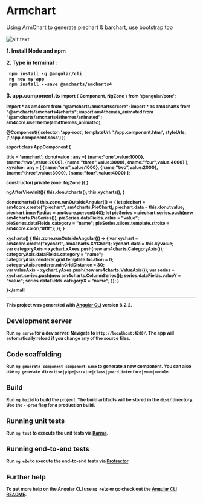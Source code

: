 # Armchart

Using ArmChart to generate piechart & barchart, use bootstrap too

![alt text](https://user-images.githubusercontent.com/57636419/69019952-d72a6380-09ed-11ea-9737-0ef5e6aa33e1.JPG)

<b>1. Install Node and npm</b>

<b>2. Type in terminal : <b>
  
     npm install -g @angular/cli
     ng new my-app
     npm install --save @amcharts/amcharts4
     
<b>3. app.component.ts
  <small>
     import { Component, NgZone } from '@angular/core';

import * as am4core from "@amcharts/amcharts4/core";
import * as am4charts from "@amcharts/amcharts4/charts";
import am4themes_animated from "@amcharts/amcharts4/themes/animated";
am4core.useTheme(am4themes_animated);

@Component({
  selector: 'app-root',
  templateUrl: './app.component.html',
  styleUrls: ['./app.component.scss']
})

export class AppComponent {

  title = 'armchart';
  donutvalue : any =[ {name:"one",value:1000}, {name:"two",value:2000}, {name:"three",value:3000}, {name:"four",value:4000} ];
  xyvalue : any = [ {name:"one",value:1000}, {name:"two",value:2000}, {name:"three",value:3000}, {name:"four",value:4000} ];

  constructor( private zone: NgZone ){ }

  ngAfterViewInit(){ this.donutcharts(); this.xycharts(); }

  donutcharts() {
    this.zone.runOutsideAngular(() => {
      let piechart = am4core.create("piechart", am4charts.PieChart);
      piechart.data = this.donutvalue; 
      piechart.innerRadius = am4core.percent(40);
      let pieSeries = piechart.series.push(new am4charts.PieSeries());
      pieSeries.dataFields.value = "value";
      pieSeries.dataFields.category = "name";
      pieSeries.slices.template.stroke = am4core.color("#fff");
    });
  }

  xycharts() {
    this.zone.runOutsideAngular(() => {
      var xychart = am4core.create("xychart", am4charts.XYChart);
      xychart.data = this.xyvalue;           
      var categoryAxis = xychart.xAxes.push(new am4charts.CategoryAxis());
      categoryAxis.dataFields.category = "name";
      categoryAxis.renderer.grid.template.location = 0;
      categoryAxis.renderer.minGridDistance = 30;    
      var valueAxis = xychart.yAxes.push(new am4charts.ValueAxis());
      var series = xychart.series.push(new am4charts.ColumnSeries());
      series.dataFields.valueY = "value";
      series.dataFields.categoryX = "name";
    });
  }

}</small
     

---------------------------------------------------------------------------------------------------------

This project was generated with [Angular CLI](https://github.com/angular/angular-cli) version 8.2.2.

## Development server

Run `ng serve` for a dev server. Navigate to `http://localhost:4200/`. The app will automatically reload if you change any of the source files.

## Code scaffolding

Run `ng generate component component-name` to generate a new component. You can also use `ng generate directive|pipe|service|class|guard|interface|enum|module`.

## Build

Run `ng build` to build the project. The build artifacts will be stored in the `dist/` directory. Use the `--prod` flag for a production build.

## Running unit tests

Run `ng test` to execute the unit tests via [Karma](https://karma-runner.github.io).

## Running end-to-end tests

Run `ng e2e` to execute the end-to-end tests via [Protractor](http://www.protractortest.org/).

## Further help

To get more help on the Angular CLI use `ng help` or go check out the [Angular CLI README](https://github.com/angular/angular-cli/blob/master/README.md).
